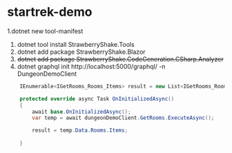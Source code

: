# startrek-demo

1.dotnet new tool-manifest
1. dotnet tool install StrawberryShake.Tools
1. dotnet add package StrawberryShake.Blazor
1. ~~dotnet add package StrawberryShake.CodeGeneration.CSharp.Analyzer~~
1. dotnet graphql init http://localhost:5000/graphql/ -n DungeonDemoClient


```csharp
	IEnumerable<IGetRooms_Rooms_Items> result = new List<IGetRooms_Rooms_Items>();

	protected override async Task OnInitializedAsync()
	{
		await base.OnInitializedAsync();
		var temp = await dungeonDemoClient.GetRooms.ExecuteAsync();

		result = temp.Data.Rooms.Items;
		
	}
```
